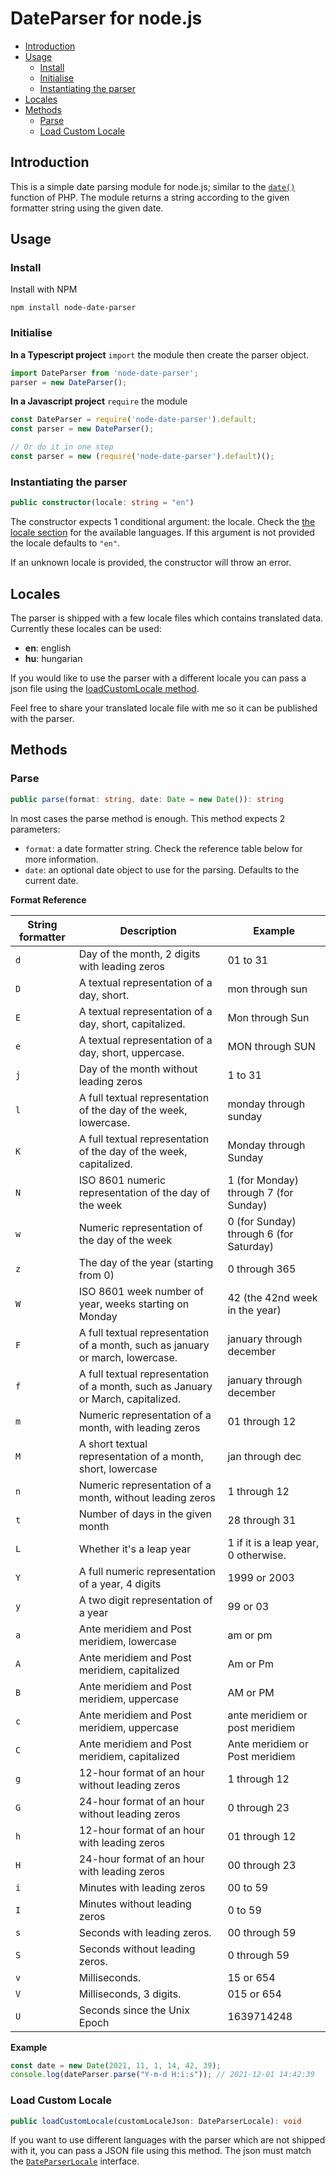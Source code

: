 # DateParser for node.js

<!-- toc -->

- [Introduction](#introduction)
- [Usage](#usage)
  * [Install](#install)
  * [Initialise](#initialise)
  * [Instantiating the parser](#instantiating-the-parser)
- [Locales](#locales)
- [Methods](#methods)
  * [Parse](#parse)
  * [Load Custom Locale](#load-custom-locale)

<!-- tocstop -->

## Introduction
This is a simple date parsing module for node.js; similar to the [```date()```](http://php.net/manual/en/function.date.php) function of PHP. The module returns a string according to the given formatter string using the given date.

## Usage
### Install
Install with NPM
```
npm install node-date-parser
```

### Initialise

**In a Typescript project**
```import``` the module then create the parser object.

```ts
import DateParser from 'node-date-parser';
parser = new DateParser();
```

**In a Javascript project**
```require``` the module

```js
const DateParser = require('node-date-parser').default;
const parser = new DateParser();

// Or do it in one step
const parser = new (require('node-date-parser').default)();
```

### Instantiating the parser
```ts
public constructor(locale: string = "en")
```

The constructor expects 1 conditional argument: the locale. Check the [the locale section](#locales) for the available languages. If this argument is not provided the locale defaults to `"en"`.

If an unknown locale is provided, the constructor will throw an error.

## Locales

The parser is shipped with a few locale files which contains translated data. Currently these locales can be used:
 - **en**: english
 - **hu**: hungarian

If you would like to use the parser with a different locale you can pass a json file using the [loadCustomLocale method](#load-custom-locale).

Feel free to share your translated locale file with me so it can be published with the parser.

## Methods
### Parse
```ts
public parse(format: string, date: Date = new Date()): string
```
In most cases the parse method is enough. This method expects 2 parameters:
 - `format`: a date formatter string. Check the reference table below for more information.
 - `date`: an optional date object to use for the parsing. Defaults to the current date.

**Format Reference**

| String formatter | Description                                                                      | Example                                 |
| ---------------- | -------------------------------------------------------------------------------- | --------------------------------------- |
| ```d```          | Day of the month, 2 digits with leading zeros                                    | 01 to 31                                |
| ```D```          | A textual representation of a day, short.                                        | mon through sun                         |
| ```E```          | A textual representation of a day, short, capitalized.                           | Mon through Sun                         |
| ```e```          | A textual representation of a day, short, uppercase.                             | MON through SUN                         |
| ```j```          | Day of the month without leading zeros                                           | 1 to 31                                 |
| ```l```          | A full textual representation of the day of the week, lowercase.                 | monday through sunday                   |
| ```K```          | A full textual representation of the day of the week, capitalized.               | Monday through Sunday                   |
| ```N```          | ISO 8601 numeric representation of the day of the week                           | 1 (for Monday) through 7 (for Sunday)   |
| ```w```          | Numeric representation of the day of the week                                    | 0 (for Sunday) through 6 (for Saturday) |
| ```z```          | The day of the year (starting from 0)                                            | 0 through 365                           |
| ```W```          | ISO 8601 week number of year, weeks starting on Monday                           | 42 (the 42nd week in the year)          |
| ```F```          | A full textual representation of a month, such as january or march, lowercase.   | january through december                |
| ```f```          | A full textual representation of a month, such as January or March, capitalized. | january through december                |
| ```m```          | Numeric representation of a month, with leading zeros                            | 01 through 12                           |
| ```M```          | A short textual representation of a month, short, lowercase                      | jan through dec                         |
| ```n```          | Numeric representation of a month, without leading zeros                         | 1 through 12                            |
| ```t```          | Number of days in the given month                                                | 28 through 31                           |
| ```L```          | Whether it's a leap year                                                         | 1 if it is a leap year, 0 otherwise.    |
| ```Y```          | A full numeric representation of a year, 4 digits                                | 1999 or 2003                            |
| ```y```          | A two digit representation of a year                                             | 99 or 03                                |
| ```a```          | Ante meridiem and Post meridiem, lowercase                                       | am or pm                                |
| ```A```          | Ante meridiem and Post meridiem, capitalized                                     | Am or Pm                                |
| ```B```          | Ante meridiem and Post meridiem, uppercase                                       | AM or PM                                |
| ```c```          | Ante meridiem and Post meridiem, uppercase                                       | ante meridiem or post meridiem          |
| ```C```          | Ante meridiem and Post meridiem, capitalized                                     | Ante meridiem or Post meridiem          |
| ```g```          | 12-hour format of an hour without leading zeros                                  | 1 through 12                            |
| ```G```          | 24-hour format of an hour without leading zeros                                  | 0 through 23                            |
| ```h```          | 12-hour format of an hour with leading zeros                                     | 01 through 12                           |
| ```H```          | 24-hour format of an hour with leading zeros                                     | 00 through 23                           |
| ```i```          | Minutes with leading zeros                                                       | 00 to 59                                |
| ```I```          | Minutes without leading zeros                                                    | 0 to 59                                 |
| ```s```          | Seconds with leading zeros.                                                      | 00 through 59                           |
| ```S```          | Seconds without leading zeros.                                                   | 0 through 59                            |
| ```v```          | Milliseconds.                                                                    | 15 or 654                               |
| ```V```          | Milliseconds, 3 digits.                                                          | 015 or 654                              |
| ```U```          | Seconds since the Unix Epoch                                                     | 1639714248                              |

**Example**

```ts
const date = new Date(2021, 11, 1, 14, 42, 39);
console.log(dateParser.parse("Y-m-d H:i:s")); // 2021-12-01 14:42:39
```

### Load Custom Locale
```ts
public loadCustomLocale(customLocaleJson: DateParserLocale): void
```

If you want to use different languages with the parser which are not shipped with it, you can pass a JSON file using this method. The json must match the [`DateParserLocale`](https://github.com/enisz/node-date-parser/blob/master/src/interface/DateParserLocale.ts) interface.
